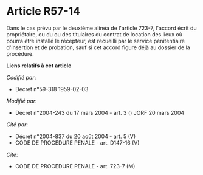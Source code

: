 # Article R57-14

Dans le cas prévu par le deuxième alinéa de l'article 723-7, l'accord écrit du propriétaire, ou du ou des titulaires du
contrat de location des lieux où pourra être installé le récepteur, est recueilli par le service pénitentiaire d'insertion et
de probation, sauf si cet accord figure déjà au dossier de la procédure.

**Liens relatifs à cet article**

_Codifié par_:

  - Décret n°59-318 1959-02-03

_Modifié par_:

  - Décret n°2004-243 du 17 mars 2004 - art. 3 () JORF 20 mars 2004

_Cité par_:

  - Décret n°2004-837 du 20 août 2004 - art. 5 (V)
  - CODE DE PROCEDURE PENALE - art. D147-16 (V)

_Cite_:

  - CODE DE PROCEDURE PENALE - art. 723-7 (M)
